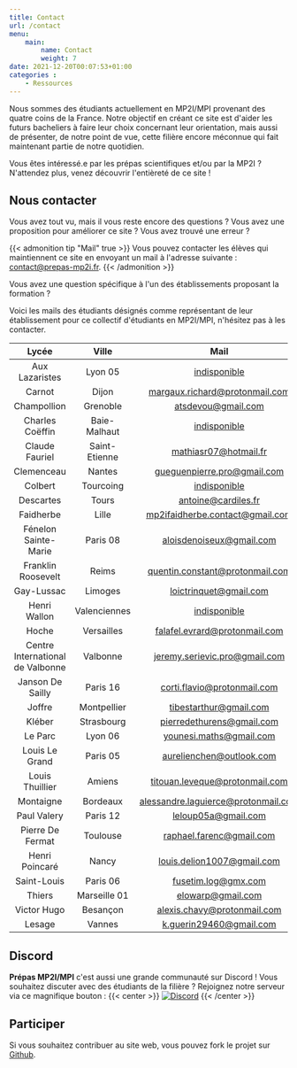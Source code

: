 ```yaml
---
title: Contact
url: /contact
menu:
    main:
        name: Contact
        weight: 7
date: 2021-12-20T00:07:53+01:00
categories :
    - Ressources
---
```


Nous sommes des étudiants actuellement en MP2I/MPI provenant des quatre coins de la France. Notre objectif en créant ce site est d'aider les futurs bacheliers à faire leur choix concernant leur orientation, mais aussi de présenter, de notre point de vue, cette filière encore méconnue qui fait maintenant partie de notre quotidien.

Vous êtes intéressé.e par les prépas scientifiques et/ou par la MP2I ? N'attendez plus, venez découvrir l'entièreté de ce site !

## Nous contacter

Vous avez tout vu, mais il vous reste encore des questions ?
Vous avez une proposition pour améliorer ce site ? Vous avez trouvé une erreur ?

{{< admonition tip "Mail" true >}}
Vous pouvez contacter les élèves qui maintiennent ce site en envoyant un mail à l'adresse suivante :
[contact@prepas-mp2i.fr](mailto:contact@prepas-mp2i.fr).
{{< /admonition >}}

Vous avez une question spécifique à l'un des établissements proposant la formation ?

Voici les mails des étudiants désignés comme représentant de leur établissement pour ce collectif d'étudiants en MP2I/MPI, n'hésitez pas à les contacter.

|         Lycée          |     Ville     |      Mail     |
|:----------------------:|:-------------:|:-------------:|
| Aux Lazaristes | Lyon 05 | [indisponible](mailto:) |
| Carnot | Dijon | [margaux.richard@protonmail.com](mailto:margaux.richard@protonmail.com) |
| Champollion | Grenoble | [atsdevou@gmail.com](mailto:atsdevou@gmail.com) |
| Charles Coëffin | Baie-Malhaut  | [indisponible](mailto:) |
| Claude Fauriel | Saint-Etienne | [mathiasr07@hotmail.fr](mailto:mathiasr07@hotmail.fr) |
| Clemenceau | Nantes | [gueguenpierre.pro@gmail.com](mailto:gueguenpierre.pro@gmail.com) |
| Colbert | Tourcoing | [indisponible](mailto:) |
| Descartes | Tours | [antoine@cardiles.fr](mailto:antoine@cardiles.fr) |
| Faidherbe | Lille | [mp2ifaidherbe.contact@gmail.com](mailto:mp2ifaidherbe.contact@gmail.com) |
| Fénelon Sainte-Marie | Paris 08 | [aloisdenoiseux@gmail.com](mailto:aloisdenoiseux@gmail.com) |
| Franklin Roosevelt | Reims | [quentin.constant@protonmail.com](mailto:quentin.constant@protonmail.com) |
| Gay-Lussac | Limoges | [loictrinquet@gmail.com](mailto:loictrinquet@gmail.com) |
| Henri Wallon | Valenciennes | [indisponible](mailto:) |
| Hoche | Versailles | [falafel.evrard@protonmail.com](mailto:falafel.evrard@protonmail.com) |
| Centre International de Valbonne | Valbonne | [jeremy.serievic.pro@gmail.com](mailto:jeremy.serievic.pro@gmail.com) |
| Janson De Sailly | Paris 16 | [corti.flavio@protonmail.com](mailto:corti.flavio@protonmail.com) |
| Joffre | Montpellier | [tibestarthur@gmail.com](mailto:tibestarthur@gmail.com) |
| Kléber | Strasbourg | [pierredethurens@gmail.com](mailto:pierredethurens@gmail.com) |
| Le Parc | Lyon 06 | [younesi.maths@gmail.com](mailto:younesi.maths@gmail.com) |
| Louis Le Grand | Paris 05 | [aurelienchen@outlook.com](mailto:aurelienchen@outlook.com) |
| Louis Thuillier | Amiens | [titouan.leveque@protonmail.com](mailto:titouan.leveque@protonmail.com) |
| Montaigne | Bordeaux | [alessandre.laguierce@protonmail.com](mailto:alessandre.laguierce@protonmail.com) |
| Paul Valery | Paris 12 | [leloup05a@gmail.com](mailto:leloup05a@gmail.com) |
| Pierre De Fermat | Toulouse | [raphael.farenc@gmail.com](mailto:raphael.farenc@gmail.com) |
| Henri Poincaré | Nancy | [louis.delion1007@gmail.com](mailto:louis.delion1007@gmail.com) |
| Saint-Louis | Paris 06 | [fusetim.log@gmx.com](mailto:fusetim.log@gmx.com) |
| Thiers | Marseille 01 | [elowarp@gmail.com](mailto:elowarp@gmail.com) |
| Victor Hugo | Besançon | [alexis.chavy@protonmail.com](mailto:alexis.chavy@protonmail.com) |
| Lesage | Vannes | [k.guerin29460@gmail.com](mailto:k.guerin29460@gmail.com) |

## Discord

**Prépas MP2I/MPI** c'est aussi une grande communauté sur Discord !
Vous souhaitez discuter avec des étudiants de la filière ?
Rejoignez notre serveur via ce magnifique bouton :
{{< center >}}
[![Discord](https://discordapp.com/api/guilds/872138069594214410/widget.png?style=banner2)](https://discord.gg/Mu439mBdsv)
{{< /center >}}

## Participer

Si vous souhaitez contribuer au site web, vous pouvez fork le projet sur [Github](https://github.com/prepas-mp2i/prepas-mp2i.fr).
